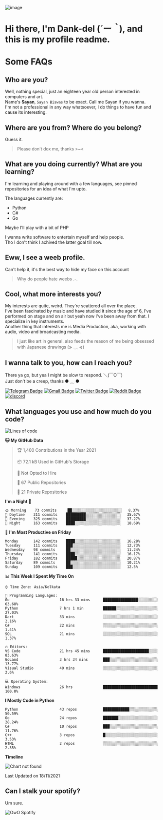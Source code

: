 ![image](https://user-images.githubusercontent.com/63096193/125182844-29f20800-e22f-11eb-8dc9-b0f2d29647bb.png)

# **Hi there, I'm Dank-del (*´ー｀*), and this is my profile readme.**
<!--  [![Profile views](https://gpvc.arturio.dev/dank-del)](https://github.com/dank-del) -->
# Some FAQs

## **Who are you?**

Well, nothing special, just an eighteen year old person interested in computers and art. \
Name's **Sayan**, `Sayan Biswas` to be exact. Call me Sayan if you wanna. \
I'm not a professional in any way whatsoever, I do things to have fun and cause its interesting.

## **Where are you from? Where do you belong?**

Guess it.
> Please don't dox me, thanks >~<

## **What are you doing currently? What are you learning?**

I'm learning and playing around with a few languages, see pinned repositories for an idea of what I'm upto.

The languages currently are:

- Python
- C#
- Go

Maybe I'll play with a bit of PHP

I wanna write software to entertain myself and help people. \
Tho I don't think I achived the latter goal till now.

## **Eww, I see a weeb profile.**

Can't help it, it's the best way to hide my face on this account
> Why do people hate weebs .-.

## **Cool, what more interests you?**

My interests are quite, weird. They're scattered all over the place. \
I've been fascinated by music and have studied it since the age of 6, I've performed on stage and on air but yeah now I've been away from that. I specialize in key instruments. \
Another thing that interests me is Media Production, aka, working with audio, video and broadcasting media.

> I just like art in general. also feeds the reason of me being obsessed with Japanese drawings (⋟ ﹏ ⋞)

## **I wanna talk to you, how can I reach you?**

There ya go, but yea I might be slow to respond. ＼(￣O￣) \
Just don't be a creep, thanks ● ﹏ ●

[![Telegram Badge](https://img.shields.io/badge/-dank_as_fuck-1ca0f1?style=flat-square&logo=telegram&logoColor=white&link=https://t.me/dank_as_fuck)](https://t.me/dank_as_fuck)
[![Gmail Badge](https://img.shields.io/badge/-chizuru@kanojo.tk-c14438?style=flat-square&logo=Gmail&logoColor=white&link=mailto:chizuru@kanojo.tk)](mailto:chizuru@kanojo.tk)
[![Twitter Badge](https://img.shields.io/twitter/follow/TheDankDel?style=social)](https://twitter.com/TheDankDel)
[![Reddit Badge](https://img.shields.io/reddit/user-karma/combined/dank_as_fuck_?style=social)](https://www.reddit.com/user/dank_as_fuck_/)
[![discord](https://discord-md-badge.vercel.app/api/shield/506536929152466945?style=social)](https://discordapp.com/users/506536929152466945)

## **What languages you use and how much do you code?**

<!--START_SECTION:waka-->
![Lines of code](https://img.shields.io/badge/From%20Hello%20World%20I%27ve%20Written-950655%20lines%20of%20code-blue)

**🐱 My GitHub Data** 

> 🏆 1,400 Contributions in the Year 2021
 > 
> 📦 72.1 kB Used in GitHub's Storage 
 > 
> 🚫 Not Opted to Hire
 > 
> 📜 67 Public Repositories 
 > 
> 🔑 21 Private Repositories  
 > 
**I'm a Night 🦉** 

```text
🌞 Morning    73 commits     ██░░░░░░░░░░░░░░░░░░░░░░░   8.37% 
🌆 Daytime    311 commits    █████████░░░░░░░░░░░░░░░░   35.67% 
🌃 Evening    325 commits    █████████░░░░░░░░░░░░░░░░   37.27% 
🌙 Night      163 commits    ████░░░░░░░░░░░░░░░░░░░░░   18.69%

```
📅 **I'm Most Productive on Friday** 

```text
Monday       142 commits    ████░░░░░░░░░░░░░░░░░░░░░   16.28% 
Tuesday      111 commits    ███░░░░░░░░░░░░░░░░░░░░░░   12.73% 
Wednesday    98 commits     ██░░░░░░░░░░░░░░░░░░░░░░░   11.24% 
Thursday     141 commits    ████░░░░░░░░░░░░░░░░░░░░░   16.17% 
Friday       182 commits    █████░░░░░░░░░░░░░░░░░░░░   20.87% 
Saturday     89 commits     ██░░░░░░░░░░░░░░░░░░░░░░░   10.21% 
Sunday       109 commits    ███░░░░░░░░░░░░░░░░░░░░░░   12.5%

```


📊 **This Week I Spent My Time On** 

```text
⌚︎ Time Zone: Asia/Kolkata

💬 Programming Languages: 
Go                       16 hrs 33 mins      ████████████████░░░░░░░░░   63.68% 
Python                   7 hrs 1 min         ██████░░░░░░░░░░░░░░░░░░░   27.03% 
Dart                     33 mins             ░░░░░░░░░░░░░░░░░░░░░░░░░   2.16% 
C#                       22 mins             ░░░░░░░░░░░░░░░░░░░░░░░░░   1.41% 
SQL                      21 mins             ░░░░░░░░░░░░░░░░░░░░░░░░░   1.37%

🔥 Editors: 
VS Code                  21 hrs 45 mins      █████████████████████░░░░   83.63% 
GoLand                   3 hrs 34 mins       ███░░░░░░░░░░░░░░░░░░░░░░   13.77% 
Visual Studio            40 mins             ░░░░░░░░░░░░░░░░░░░░░░░░░   2.6%

💻 Operating System: 
Windows                  26 hrs              █████████████████████████   100.0%

```

**I Mostly Code in Python** 

```text
Python                   43 repos            ████████████░░░░░░░░░░░░░   50.59% 
Go                       24 repos            ███████░░░░░░░░░░░░░░░░░░   28.24% 
C#                       10 repos            ███░░░░░░░░░░░░░░░░░░░░░░   11.76% 
C++                      3 repos             █░░░░░░░░░░░░░░░░░░░░░░░░   3.53% 
HTML                     2 repos             ░░░░░░░░░░░░░░░░░░░░░░░░░   2.35%

```


**Timeline**

![Chart not found](https://raw.githubusercontent.com/Dank-del/Dank-del/main/charts/bar_graph.png) 


 Last Updated on 18/11/2021
<!--END_SECTION:waka-->

## **Can I stalk your spotify?**

Um sure.

![OwO Spotify](https://spotify-recently-played-readme.vercel.app/api?user=31fdrsslnr7nvq4ytqwtw7c4rxfm&count=5)
